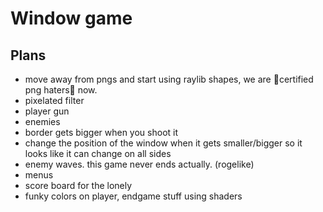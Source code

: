  # Window game




 ## Plans
                                                                         
- move away from pngs and start using raylib shapes, we are 🌟certified png haters🌟 now.
- pixelated filter
- player gun
- enemies
- border gets bigger when you shoot it
- change the position of the window when it gets smaller/bigger so it looks like it can change on all sides
- enemy waves. this game never ends actually. (rogelike)
- menus
- score board for the lonely
- funky colors on player, endgame stuff using shaders
